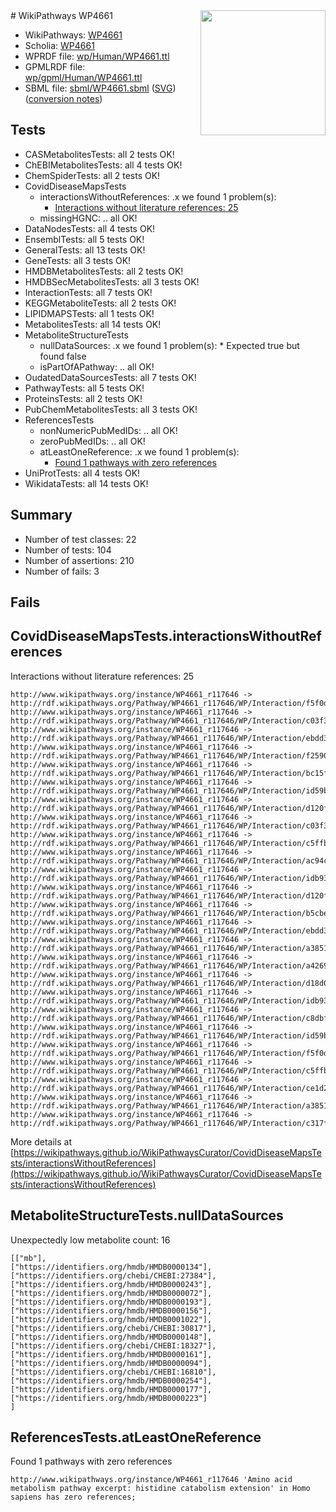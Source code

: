 <img style="float: right; width: 200px" src="../logo.png" />
# WikiPathways WP4661

* WikiPathways: [WP4661](https://identifiers.org/wikipathways:WP4661)
* Scholia: [WP4661](https://scholia.toolforge.org/wikipathways/WP4661)
* WPRDF file: [wp/Human/WP4661.ttl](../wp/Human/WP4661.ttl)
* GPMLRDF file: [wp/gpml/Human/WP4661.ttl](../wp/gpml/Human/WP4661.ttl)
* SBML file: [sbml/WP4661.sbml](../sbml/WP4661.sbml) ([SVG](../sbml/WP4661.svg)) ([conversion notes](../sbml/WP4661.txt))

## Tests
* CASMetabolitesTests: all 2 tests OK!
* ChEBIMetabolitesTests: all 4 tests OK!
* ChemSpiderTests: all 2 tests OK!
* CovidDiseaseMapsTests
    * interactionsWithoutReferences: .x we found 1 problem(s):
        * [Interactions without literature references: 25](#9701cd05)
    * missingHGNC: .. all OK!
* DataNodesTests: all 4 tests OK!
* EnsemblTests: all 5 tests OK!
* GeneralTests: all 13 tests OK!
* GeneTests: all 3 tests OK!
* HMDBMetabolitesTests: all 2 tests OK!
* HMDBSecMetabolitesTests: all 3 tests OK!
* InteractionTests: all 7 tests OK!
* KEGGMetaboliteTests: all 2 tests OK!
* LIPIDMAPSTests: all 1 tests OK!
* MetabolitesTests: all 14 tests OK!
* MetaboliteStructureTests
    * nullDataSources: .x we found 1 problem(s):
            * Expected true but found false
    * isPartOfAPathway: .. all OK!
* OudatedDataSourcesTests: all 7 tests OK!
* PathwayTests: all 5 tests OK!
* ProteinsTests: all 2 tests OK!
* PubChemMetabolitesTests: all 3 tests OK!
* ReferencesTests
    * nonNumericPubMedIDs: .. all OK!
    * zeroPubMedIDs: .. all OK!
    * atLeastOneReference: .x we found 1 problem(s):
        * [Found 1 pathways with zero references](#35eb778e)
* UniProtTests: all 4 tests OK!
* WikidataTests: all 14 tests OK!


## Summary

* Number of test classes: 22
* Number of tests: 104
* Number of assertions: 210
* Number of fails: 3

## Fails

<a name="9701cd05" />

## CovidDiseaseMapsTests.interactionsWithoutReferences

Interactions without literature references: 25
```
http://www.wikipathways.org/instance/WP4661_r117646 -> http://rdf.wikipathways.org/Pathway/WP4661_r117646/WP/Interaction/f5f0d_2
http://www.wikipathways.org/instance/WP4661_r117646 -> http://rdf.wikipathways.org/Pathway/WP4661_r117646/WP/Interaction/c03f3_1
http://www.wikipathways.org/instance/WP4661_r117646 -> http://rdf.wikipathways.org/Pathway/WP4661_r117646/WP/Interaction/ebdd3_2
http://www.wikipathways.org/instance/WP4661_r117646 -> http://rdf.wikipathways.org/Pathway/WP4661_r117646/WP/Interaction/f2590
http://www.wikipathways.org/instance/WP4661_r117646 -> http://rdf.wikipathways.org/Pathway/WP4661_r117646/WP/Interaction/bc15f
http://www.wikipathways.org/instance/WP4661_r117646 -> http://rdf.wikipathways.org/Pathway/WP4661_r117646/WP/Interaction/id59bafb8_1
http://www.wikipathways.org/instance/WP4661_r117646 -> http://rdf.wikipathways.org/Pathway/WP4661_r117646/WP/Interaction/d120f_1
http://www.wikipathways.org/instance/WP4661_r117646 -> http://rdf.wikipathways.org/Pathway/WP4661_r117646/WP/Interaction/c03f3_2
http://www.wikipathways.org/instance/WP4661_r117646 -> http://rdf.wikipathways.org/Pathway/WP4661_r117646/WP/Interaction/c5ffb_1
http://www.wikipathways.org/instance/WP4661_r117646 -> http://rdf.wikipathways.org/Pathway/WP4661_r117646/WP/Interaction/ac94c
http://www.wikipathways.org/instance/WP4661_r117646 -> http://rdf.wikipathways.org/Pathway/WP4661_r117646/WP/Interaction/idb93fd5c3_2
http://www.wikipathways.org/instance/WP4661_r117646 -> http://rdf.wikipathways.org/Pathway/WP4661_r117646/WP/Interaction/d120f_2
http://www.wikipathways.org/instance/WP4661_r117646 -> http://rdf.wikipathways.org/Pathway/WP4661_r117646/WP/Interaction/b5cbe
http://www.wikipathways.org/instance/WP4661_r117646 -> http://rdf.wikipathways.org/Pathway/WP4661_r117646/WP/Interaction/ebdd3_1
http://www.wikipathways.org/instance/WP4661_r117646 -> http://rdf.wikipathways.org/Pathway/WP4661_r117646/WP/Interaction/a3851_2
http://www.wikipathways.org/instance/WP4661_r117646 -> http://rdf.wikipathways.org/Pathway/WP4661_r117646/WP/Interaction/a4269
http://www.wikipathways.org/instance/WP4661_r117646 -> http://rdf.wikipathways.org/Pathway/WP4661_r117646/WP/Interaction/d18d0
http://www.wikipathways.org/instance/WP4661_r117646 -> http://rdf.wikipathways.org/Pathway/WP4661_r117646/WP/Interaction/idb93fd5c3_1
http://www.wikipathways.org/instance/WP4661_r117646 -> http://rdf.wikipathways.org/Pathway/WP4661_r117646/WP/Interaction/c8dbf
http://www.wikipathways.org/instance/WP4661_r117646 -> http://rdf.wikipathways.org/Pathway/WP4661_r117646/WP/Interaction/id59bafb8_2
http://www.wikipathways.org/instance/WP4661_r117646 -> http://rdf.wikipathways.org/Pathway/WP4661_r117646/WP/Interaction/f5f0d_1
http://www.wikipathways.org/instance/WP4661_r117646 -> http://rdf.wikipathways.org/Pathway/WP4661_r117646/WP/Interaction/c5ffb_2
http://www.wikipathways.org/instance/WP4661_r117646 -> http://rdf.wikipathways.org/Pathway/WP4661_r117646/WP/Interaction/ce1d2
http://www.wikipathways.org/instance/WP4661_r117646 -> http://rdf.wikipathways.org/Pathway/WP4661_r117646/WP/Interaction/a3851_1
http://www.wikipathways.org/instance/WP4661_r117646 -> http://rdf.wikipathways.org/Pathway/WP4661_r117646/WP/Interaction/c317f
```

More details at [https://wikipathways.github.io/WikiPathwaysCurator/CovidDiseaseMapsTests/interactionsWithoutReferences](https://wikipathways.github.io/WikiPathwaysCurator/CovidDiseaseMapsTests/interactionsWithoutReferences)

<a name="9190418f" />

## MetaboliteStructureTests.nullDataSources

Unexpectedly low metabolite count: 16
```
[["mb"],
["https://identifiers.org/hmdb/HMDB0000134"],
["https://identifiers.org/chebi/CHEBI:27384"],
["https://identifiers.org/hmdb/HMDB0000243"],
["https://identifiers.org/hmdb/HMDB0000072"],
["https://identifiers.org/hmdb/HMDB0000193"],
["https://identifiers.org/hmdb/HMDB0000156"],
["https://identifiers.org/hmdb/HMDB0001022"],
["https://identifiers.org/chebi/CHEBI:30817"],
["https://identifiers.org/hmdb/HMDB0000148"],
["https://identifiers.org/chebi/CHEBI:18327"],
["https://identifiers.org/hmdb/HMDB0000161"],
["https://identifiers.org/hmdb/HMDB0000094"],
["https://identifiers.org/chebi/CHEBI:16810"],
["https://identifiers.org/hmdb/HMDB0000254"],
["https://identifiers.org/hmdb/HMDB0000177"],
["https://identifiers.org/hmdb/HMDB0000223"]
]
```

<a name="35eb778e" />

## ReferencesTests.atLeastOneReference

Found 1 pathways with zero references
```
http://www.wikipathways.org/instance/WP4661_r117646 'Amino acid metabolism pathway excerpt: histidine catabolism extension' in Homo sapiens has zero references; 
```

